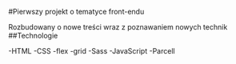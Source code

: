 #Pierwszy projekt o tematyce front-endu

Rozbudowany o nowe treści wraz z poznawaniem nowych technik
##Technologie

-HTML
-CSS
  -flex
  -grid
-Sass
-JavaScript
-Parcell

